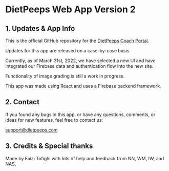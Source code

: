 # DietPeeps Web App Version 2

## 1. Updates & App Info

This is the official GitHub repository for the [DietPeeps Coach Portal](https://coach.dietpeeps.com). 

Updates for this app are released on a case-by-case basis. 

Currently, as of March 31st, 2022, we have selected a new UI and have integrated our Firebase data and authentication flow into the new site.

Functionality of image grading is still a work in progress.

This app was made using React and uses a Firebase backend framework.

## 2. Contact

If you found any bugs in this app, or have any questions, 
comments, or ideas for new features, feel free to contact us:

support@dietpeeps.com

## 3. Credits & Special thanks

Made by Faizi Tofighi with lots of help and feedback from NN, WM, IW, and NAS.